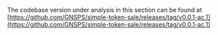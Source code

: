 <!--
Nothing should go into this file except maybe general COMMENTS, ROLES and this TODO list

TODOs:

* 

 -->

<!-- Please don't change these comments -->
<!-- MarkdownTOC -->
<!--EP-->
<!-- /MarkdownTOC -->
<!-- Please don't change these comments -->

  
  
The codebase version under analysis in this section can be found at [https://github.com/GNSPS/simple-token-sale/releases/tag/v0.0.1-ac.1](https://github.com/GNSPS/simple-token-sale/releases/tag/v0.0.1-ac.1)